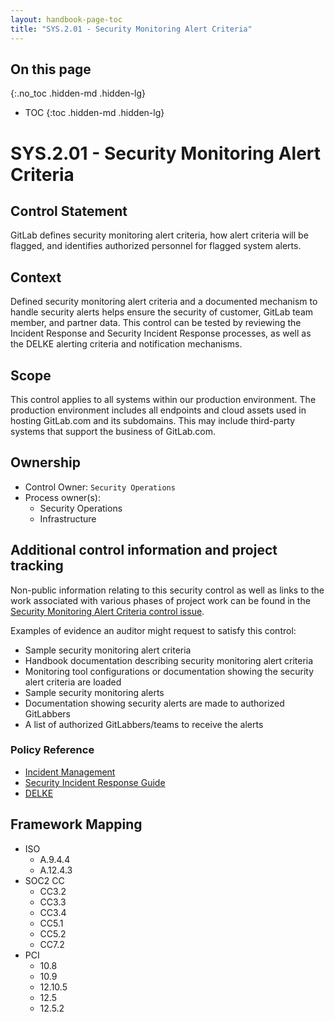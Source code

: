 ```yaml
---
layout: handbook-page-toc
title: "SYS.2.01 - Security Monitoring Alert Criteria"
---
```


## On this page
{:.no_toc .hidden-md .hidden-lg}

- TOC
{:toc .hidden-md .hidden-lg}

#  SYS.2.01 - Security Monitoring Alert Criteria

## Control Statement

GitLab defines security monitoring alert criteria, how alert criteria will be flagged, and identifies authorized personnel for flagged system alerts.

## Context

Defined security monitoring alert criteria and a documented mechanism to handle security alerts helps ensure the security of customer, GitLab team member, and partner data. This control can be tested by reviewing the Incident Response and Security Incident Response processes, as well as the DELKE alerting criteria and notification mechanisms. 

## Scope

This control applies to all systems within our production environment. The production environment includes all endpoints and cloud assets used in hosting GitLab.com and its subdomains. This may include third-party systems that support the business of GitLab.com.

## Ownership

* Control Owner: `Security Operations`
* Process owner(s):
    * Security Operations
    * Infrastructure

## Additional control information and project tracking

Non-public information relating to this security control as well as links to the work associated with various phases of project work can be found in the [Security Monitoring Alert Criteria control issue](https://gitlab.com/gitlab-com/gl-security/compliance/compliance/issues/912).

Examples of evidence an auditor might request to satisfy this control:

* Sample security monitoring alert criteria
* Handbook documentation describing security monitoring alert criteria
* Monitoring tool configurations or documentation showing the security alert criteria are loaded
* Sample security monitoring alerts
* Documentation showing security alerts are made to authorized GitLabbers
* A list of authorized GitLabbers/teams to receive the alerts

### Policy Reference

* [Incident Management](/handbook/engineering/infrastructure/team/reliability/incident-management/)
* [Security Incident Response Guide](/handbook/engineering/security/sec-incident-response.html)
* [DELKE](https://gitlab.com/gitlab-com/gl-security/secops/detection/delke)

## Framework Mapping

* ISO
  * A.9.4.4
  * A.12.4.3
* SOC2 CC
  * CC3.2
  * CC3.3
  * CC3.4
  * CC5.1
  * CC5.2
  * CC7.2
* PCI
  * 10.8
  * 10.9
  * 12.10.5
  * 12.5
  * 12.5.2
